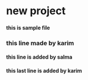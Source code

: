 # new project 
#### this is sample file 
### this line made by karim
#### this line is added by salma
#### this last line is added by karim
